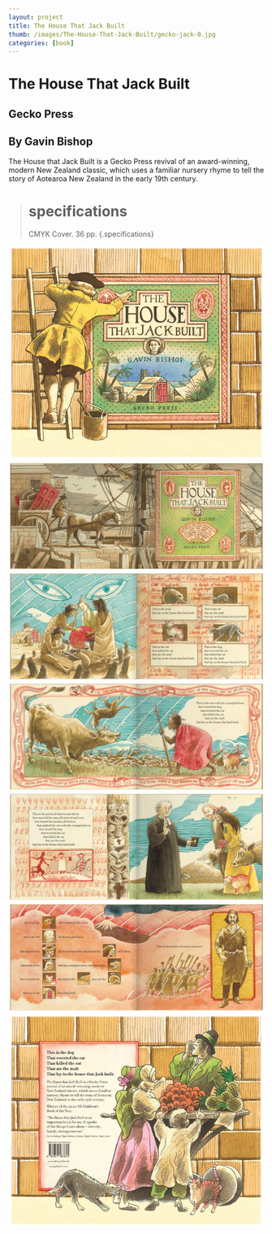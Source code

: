 ```yaml
---
layout: project
title: The House That Jack Built
thumb: /images/The-House-That-Jack-Built/gecko-jack-0.jpg
categories: [book]
---
```


# The House That Jack Built

## Gecko Press
## By Gavin Bishop

The House that Jack Built is a Gecko Press revival of an award-winning, modern New Zealand classic, which uses a familiar nursery rhyme to tell the story of Aotearoa New Zealand in the early 19th century.

> # specifications
> CMYK Cover. 36 pp.
{.specifications}

![](/images/The-House-That-Jack-Built/gecko-jack-1.jpg)
![](/images/The-House-That-Jack-Built/gecko-jack-2.jpg)
![](/images/The-House-That-Jack-Built/gecko-jack-3.jpg)
![](/images/The-House-That-Jack-Built/gecko-jack-4.jpg)
![](/images/The-House-That-Jack-Built/gecko-jack-5.jpg)
![](/images/The-House-That-Jack-Built/gecko-jack-6.jpg)
![](/images/The-House-That-Jack-Built/gecko-jack-7.jpg)